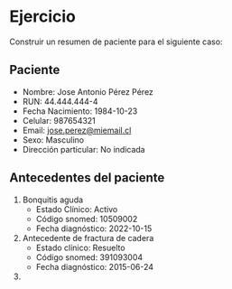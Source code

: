 # Ejercicio

Construir un resumen de paciente para el siguiente caso:

## Paciente
- Nombre: Jose Antonio Pérez Pérez
- RUN: 44.444.444-4
- Fecha Nacimiento: 1984-10-23
- Celular: 987654321
- Email: jose.perez@miemail.cl
- Sexo: Masculino
- Dirección particular: No indicada

## Antecedentes del paciente
1. Bonquitis aguda
    - Estado Clínico: Activo
    - Código snomed: 10509002
    - Fecha diagnóstico: 2022-10-15
2. Antecedente de fractura de cadera
    - Estado clínico: Resuelto
    - Código snomed: 391093004
    - Fecha diagnóstico: 2015-06-24
3. 